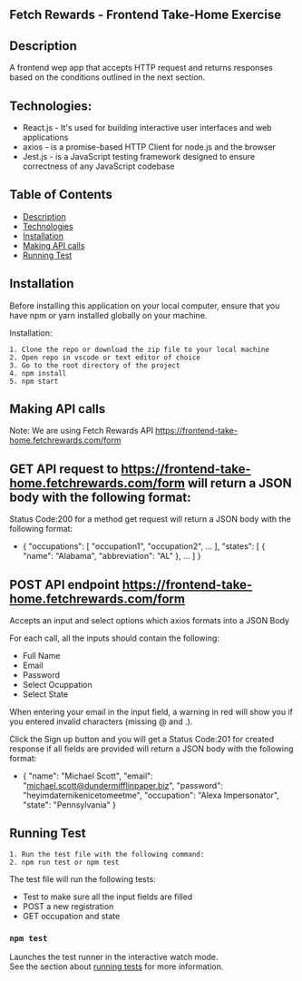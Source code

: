 ## Fetch Rewards - Frontend Take-Home Exercise

## Description

A frontend wep app that accepts HTTP request and returns responses based on the conditions outlined in the next section.

## Technologies:

- React.js - It's used for building interactive user interfaces and web applications
- axios - is a promise-based HTTP Client for node.js and the browser
- Jest.js - is a JavaScript testing framework designed to ensure correctness of any JavaScript codebase

## Table of Contents

- [Description](#description)
- [Technologies](#topics)
- [Installation](#installation)
- [Making API calls](#making-api-calls)
- [Running Test](#tests)

## Installation

Before installing this application on your local computer, ensure that you have npm or yarn installed globally on your machine.

Installation:

    1. Clone the repo or download the zip file to your local machine
    2. Open repo in vscode or text editor of choice
    3. Go to the root directory of the project
    4. npm install
    5. npm start

## Making API calls

Note: We are using Fetch Rewards API https://frontend-take-home.fetchrewards.com/form

## GET API request to https://frontend-take-home.fetchrewards.com/form will return a JSON body with the following format:

Status Code:200 for a method get request will return a JSON body with the following format:

- {
  "occupations": [
  "occupation1",
  "occupation2",
  ...
  ],
  "states": [
  {
  "name": "Alabama",
  "abbreviation": "AL"
  },
  ...
  ]
  }

## POST API endpoint https://frontend-take-home.fetchrewards.com/form

Accepts an input and select options which axios formats into a JSON Body

For each call, all the inputs should contain the following:

- Full Name
- Email
- Password
- Select Ocuppation
- Select State

When entering your email in the input field, a warning in red will show you if you entered invalid characters (missing @ and .).

Click the Sign up button and you will get a Status Code:201 for created response if all fields are provided will return a JSON body with the following format:

- {
  "name": "Michael Scott",
  "email": "michael.scott@dundermifflinpaper.biz",
  "password": "heyimdatemikenicetomeetme",
  "occupation": "Alexa Impersonator",
  "state": "Pennsylvania"
  }

## Running Test

    1. Run the test file with the following command:
    2. npm run test or npm test

The test file will run the following tests:

- Test to make sure all the input fields are filled
- POST a new registration
- GET occupation and state

### `npm test`

Launches the test runner in the interactive watch mode.\
See the section about [running tests](https://facebook.github.io/create-react-app/docs/running-tests) for more information.
